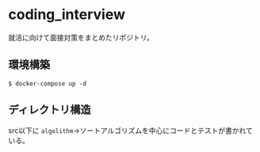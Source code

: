 # coding_interview
就活に向けて面接対策をまとめたリポジトリ。

## 環境構築
```shell
$ docker-compose up -d
```

## ディレクトリ構造
src以下に
`algolithm`→ソートアルゴリズムを中心にコードとテストが書かれている。
